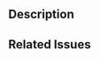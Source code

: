 <!--
  Have any questions? 
  Check out the docs at https://covid19tracking.github.io/website-docs first.

  Testing!
  Make sure that running `npm run test` works locally before opening a PR.
-->

<!--
  API CHANGES:
  If this PR includes changes to anything in the `/build` directory, make
  sure to note that in the PR. API changes have a different build and
  testing command than regular PRs.
-->

## Description

<!-- Write a brief description of what this PR is for -->


## Related Issues

<!--
  Link to the issue that is fixed by this PR (if there is one)
  e.g. Fixes #1234

  Link to an issue that is partially addressed by this PR (if there are any)
  e.g. Addresses #1234

  Link to related issues (if there are any)
  e.g. Related to #1234
-->

<!--
## Go-live time

  If this PR is for a feature that should not 
  be merged until a specific time, let us know!
-->


<!--
## Post-merge steps

  Outline things that need to be done once this is merged.
  This is usually work that has to be done in our CMS to change
  content or navigation.
-->

